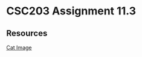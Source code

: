 # CSC203 Assignment 11.3

## Resources

[Cat Image](https://www.vecteezy.com/vector-art/15435020-cute-pixel-8-bit-cat-isolated-on-blue-background)